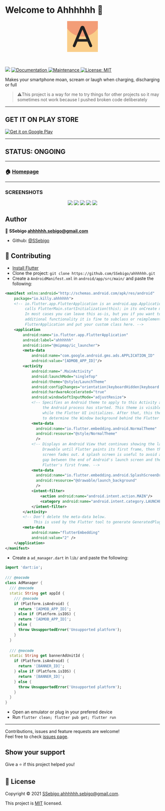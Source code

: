# Welcome to Ahhhhhh 👋

<p align="center">
<img src="https://github.com/SSebigo/ahhhhhh/blob/master/assets/images/logo.png" alt="Logo" height="100">
</p>

</br>

<p>
<img src="https://img.shields.io/badge/version-1.6.1-blue.svg?cacheSeconds=2592000" />
<a href="https://github.com/SSebigo/ahhhhhh#readme">
<img alt="Documentation" src="https://img.shields.io/badge/documentation-no-brightgreen.svg" target="_blank" />
</a>
<a href="https://github.com/SSebigo/ahhhhhh/graphs/commit-activity">
<img alt="Maintenance" src="https://img.shields.io/badge/Maintained%3F-yes-green.svg" target="_blank" />
</a>
<a href="https://github.com/SSebigo/ahhhhhh/blob/master/LICENSE">
<img alt="License: MIT" src="https://img.shields.io/badge/License-MIT-yellow.svg" target="_blank" />
</a>
</p>

Makes your smartphone moan, scream or laugh when charging, discharging or full

> ⚠️This project is a way for me to try things for other projects so it may sometimes not work because I pushed broken code deliberately

---

## GET IT ON PLAY STORE

<a href='https://play.google.com/store/apps/details?id=io.killy.ahhhhhh&pcampaignid=MKT-Other-global-all-co-prtnr-py-PartBadge-Mar2515-1'><img alt='Get it on Google Play' src='https://play.google.com/intl/en_us/badges/images/generic/en_badge_web_generic.png' height="75"/></a>

---

## STATUS: ONGOING

---

### 🏠 [Homepage](https://github.com/SSebigo/ahhhhhh#readme)

---

### SCREENSHOTS

<p align="center">
<img src="https://github.com/SSebigo/ahhhhhh/blob/master/screenshots/screenshot_1.jpg" height="100">
<img src="https://github.com/SSebigo/ahhhhhh/blob/master/screenshots/screenshot_2.jpg" height="100">
<img src="https://github.com/SSebigo/ahhhhhh/blob/master/screenshots/screenshot_3.jpg" height="100">
<img src="https://github.com/SSebigo/ahhhhhh/blob/master/screenshots/screenshot_4.jpg" height="100">
<img src="https://github.com/SSebigo/ahhhhhh/blob/master/screenshots/screenshot_5.jpg" height="100">
</p>

## Author

👤 **SSebigo <ahhhhhh.sebigo@gmail.com>**

* Github: [@SSebigo](https://github.com/SSebigo)

## 🤝 Contributing

* [Install Flutter](https://flutter.dev/docs/get-started/install)
* Clone the project: ```git clone https://github.com/SSebigo/ahhhhhh.git```
* Create a ```AndroidManifest.xml``` in ```android/app/src/main/``` and paste the following:

``` xml
<manifest xmlns:android="http://schemas.android.com/apk/res/android"
    package="io.killy.ahhhhhh">
    <!-- io.flutter.app.FlutterApplication is an android.app.Application that
         calls FlutterMain.startInitialization(this); in its onCreate method.
         In most cases you can leave this as-is, but you if you want to provide
         additional functionality it is fine to subclass or reimplement
         FlutterApplication and put your custom class here. -->
    <application
        android:name="io.flutter.app.FlutterApplication"
        android:label="ahhhhhh"
        android:icon="@mipmap/ic_launcher">
        <meta-data
            android:name="com.google.android.gms.ads.APPLICATION_ID"
            android:value="[ADMOB_APP_ID]"/>
        <activity
            android:name=".MainActivity"
            android:launchMode="singleTop"
            android:theme="@style/LaunchTheme"
            android:configChanges="orientation|keyboardHidden|keyboard|screenSize|smallestScreenSize|locale|layoutDirection|fontScale|screenLayout|density|uiMode"
            android:hardwareAccelerated="true"
            android:windowSoftInputMode="adjustResize">
            <!-- Specifies an Android theme to apply to this Activity as soon as
                 the Android process has started. This theme is visible to the user
                 while the Flutter UI initializes. After that, this theme continues
                 to determine the Window background behind the Flutter UI. -->
            <meta-data
              android:name="io.flutter.embedding.android.NormalTheme"
              android:resource="@style/NormalTheme"
              />
            <!-- Displays an Android View that continues showing the launch screen
                 Drawable until Flutter paints its first frame, then this splash
                 screen fades out. A splash screen is useful to avoid any visual
                 gap between the end of Android's launch screen and the painting of
                 Flutter's first frame. -->
            <meta-data
              android:name="io.flutter.embedding.android.SplashScreenDrawable"
              android:resource="@drawable/launch_background"
              />
            <intent-filter>
                <action android:name="android.intent.action.MAIN"/>
                <category android:name="android.intent.category.LAUNCHER"/>
            </intent-filter>
        </activity>
        <!-- Don't delete the meta-data below.
             This is used by the Flutter tool to generate GeneratedPluginRegistrant.java -->
        <meta-data
            android:name="flutterEmbedding"
            android:value="2" />
    </application>
</manifest>
```

* Create a ```ad_manager.dart``` in ```lib/``` and paste the following:

``` dart
import 'dart:io';

/// @nocode
class AdManager {
  /// @nocode
  static String get appId {
    /// @nocode
    if (Platform.isAndroid) {
      return '[ADMOB_APP_ID]';
    } else if (Platform.isIOS) {
      return '[ADMOB_APP_ID]';
    } else {
      throw UnsupportedError('Unsupported platform');
    }
  }

  /// @nocode
  static String get bannerAdUnitId {
    if (Platform.isAndroid) {
      return '[BANNER_ID]';
    } else if (Platform.isIOS) {
      return '[BANNER_ID]';
    } else {
      throw UnsupportedError('Unsupported platform');
    }
  }
}
```

* Open an emulator or plug in your prefered device
* Run ```flutter clean; flutter pub get; flutter run```

---

Contributions, issues and feature requests are welcome!<br />Feel free to check [issues page](https://github.com/SSebigo/ahhhhhh/issues).

## Show your support

Give a ⭐️ if this project helped you!

## 📝 License

Copyright © 2021 [SSebigo <ahhhhhh.sebigo@gmail.com>](https://github.com/SSebigo).

This project is [MIT](https://github.com/SSebigo/ahhhhhh/blob/master/LICENSE) licensed.

